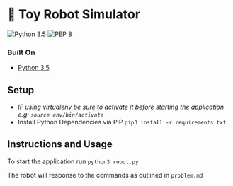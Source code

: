 # 🤖 Toy Robot Simulator

![Python 3.5](https://img.shields.io/badge/Python%20-3.5-3776ab.svg)
![PEP 8](https://img.shields.io/badge/Style-PEP8-yellow.svg)

### Built On

- [Python 3.5](https://www.python.org)

## Setup

- _IF using virtualenv be sure to activate it before starting the application e.g: `source env/bin/activate`_
- Install Python Dependencies via PIP `pip3 install -r requirements.txt`

## Instructions and Usage

To start the application run `python3 robot.py`

The robot will response to the commands as outlined in `problem.md`





